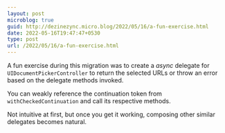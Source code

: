 ```yaml
---
layout: post
microblog: true
guid: http://dezinezync.micro.blog/2022/05/16/a-fun-exercise.html
date: 2022-05-16T19:47:47+0530
type: post
url: /2022/05/16/a-fun-exercise.html
---
```

A fun exercise during this migration was to create a *async* delegate for `UIDocumentPickerController` to return the selected URLs or throw an error based on the delegate methods invoked. 

You can weakly reference the continuation token from `withCheckedContinuation` and call its respective methods. 

Not intuitive at first, but once you get it working, composing other similar delegates becomes natural. 
